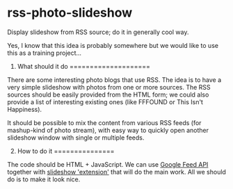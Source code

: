 rss-photo-slideshow
===================

Display slideshow from RSS source; do it in generally cool way.

Yes, I know that this idea is probably somewhere but we would like to use this as a training project...

1. What should it do
====================

There are some interesting photo blogs that use RSS. The idea is to have a very simple slideshow with photos
from one or more sources. The RSS sources should be easily provided from the HTML form; we could also provide
a list of interesting existing ones (like FFFOUND or This Isn't Happiness).

It should be possible to mix the content from various RSS feeds (for mashup-kind of photo stream), with easy way
to quickly open another slideshow window with single or multiple feeds.

2. How to do it
===============

The code should be HTML + JavaScript. We can use [Google Feed API](https://developers.google.com/feed/v1)
together with [slideshow 'extension'](http://www.google.com/uds/solutions/slideshow/reference.html)
that will do the main work. All we should do is to make it look nice.